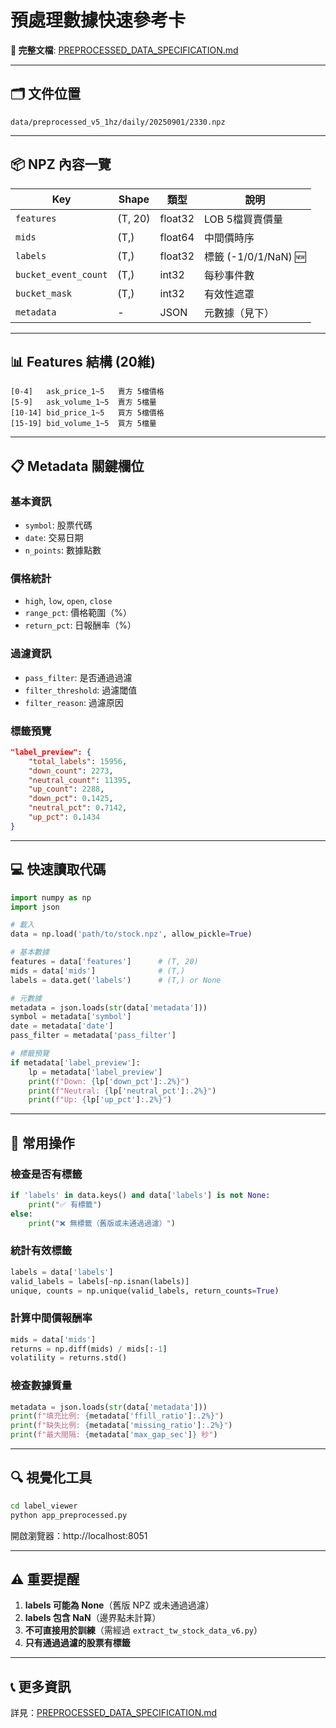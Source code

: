 # 預處理數據快速參考卡

**📖 完整文檔**: [PREPROCESSED_DATA_SPECIFICATION.md](PREPROCESSED_DATA_SPECIFICATION.md)

---

## 🗂️ 文件位置

```
data/preprocessed_v5_1hz/daily/20250901/2330.npz
```

---

## 📦 NPZ 內容一覽

| Key | Shape | 類型 | 說明 |
|-----|-------|------|------|
| `features` | (T, 20) | float32 | LOB 5檔買賣價量 |
| `mids` | (T,) | float64 | 中間價時序 |
| `labels` | (T,) | float32 | 標籤 (-1/0/1/NaN) 🆕 |
| `bucket_event_count` | (T,) | int32 | 每秒事件數 |
| `bucket_mask` | (T,) | int32 | 有效性遮罩 |
| `metadata` | - | JSON | 元數據（見下） |

---

## 📊 Features 結構 (20維)

```
[0-4]   ask_price_1~5   賣方 5檔價格
[5-9]   ask_volume_1~5  賣方 5檔量
[10-14] bid_price_1~5   買方 5檔價格
[15-19] bid_volume_1~5  買方 5檔量
```

---

## 📋 Metadata 關鍵欄位

### 基本資訊
- `symbol`: 股票代碼
- `date`: 交易日期
- `n_points`: 數據點數

### 價格統計
- `high`, `low`, `open`, `close`
- `range_pct`: 價格範圍（%）
- `return_pct`: 日報酬率（%）

### 過濾資訊
- `pass_filter`: 是否通過過濾
- `filter_threshold`: 過濾閾值
- `filter_reason`: 過濾原因

### 標籤預覽
```json
"label_preview": {
    "total_labels": 15956,
    "down_count": 2273,
    "neutral_count": 11395,
    "up_count": 2288,
    "down_pct": 0.1425,
    "neutral_pct": 0.7142,
    "up_pct": 0.1434
}
```

---

## 💻 快速讀取代碼

```python
import numpy as np
import json

# 載入
data = np.load('path/to/stock.npz', allow_pickle=True)

# 基本數據
features = data['features']      # (T, 20)
mids = data['mids']              # (T,)
labels = data.get('labels')      # (T,) or None

# 元數據
metadata = json.loads(str(data['metadata']))
symbol = metadata['symbol']
date = metadata['date']
pass_filter = metadata['pass_filter']

# 標籤預覽
if metadata['label_preview']:
    lp = metadata['label_preview']
    print(f"Down: {lp['down_pct']:.2%}")
    print(f"Neutral: {lp['neutral_pct']:.2%}")
    print(f"Up: {lp['up_pct']:.2%}")
```

---

## 🎯 常用操作

### 檢查是否有標籤
```python
if 'labels' in data.keys() and data['labels'] is not None:
    print("✅ 有標籤")
else:
    print("❌ 無標籤（舊版或未通過過濾）")
```

### 統計有效標籤
```python
labels = data['labels']
valid_labels = labels[~np.isnan(labels)]
unique, counts = np.unique(valid_labels, return_counts=True)
```

### 計算中間價報酬率
```python
mids = data['mids']
returns = np.diff(mids) / mids[:-1]
volatility = returns.std()
```

### 檢查數據質量
```python
metadata = json.loads(str(data['metadata']))
print(f"填充比例: {metadata['ffill_ratio']:.2%}")
print(f"缺失比例: {metadata['missing_ratio']:.2%}")
print(f"最大間隔: {metadata['max_gap_sec']} 秒")
```

---

## 🔍 視覺化工具

```bash
cd label_viewer
python app_preprocessed.py
```

開啟瀏覽器：http://localhost:8051

---

## ⚠️ 重要提醒

1. **labels 可能為 None**（舊版 NPZ 或未通過過濾）
2. **labels 包含 NaN**（邊界點未計算）
3. **不可直接用於訓練**（需經過 `extract_tw_stock_data_v6.py`）
4. **只有通過過濾的股票有標籤**

---

## 📞 更多資訊

詳見：[PREPROCESSED_DATA_SPECIFICATION.md](PREPROCESSED_DATA_SPECIFICATION.md)
